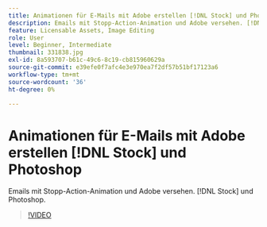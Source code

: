 ```yaml
---
title: Animationen für E-Mails mit Adobe erstellen [!DNL Stock] und Photoshop
description: Emails mit Stopp-Action-Animation und Adobe versehen. [!DNL Stock] und Photoshop
feature: Licensable Assets, Image Editing
role: User
level: Beginner, Intermediate
thumbnail: 331838.jpg
exl-id: 8a593707-b61c-49c6-8c19-cb815960629a
source-git-commit: e39efe0f7afc4e3e970ea7f2df57b51bf17123a6
workflow-type: tm+mt
source-wordcount: '36'
ht-degree: 0%

---
```


# Animationen für E-Mails mit Adobe erstellen [!DNL Stock] und Photoshop

Emails mit Stopp-Action-Animation und Adobe versehen. [!DNL Stock] und Photoshop.

>[!VIDEO](https://video.tv.adobe.com/v/331838?hidetitle=true)

